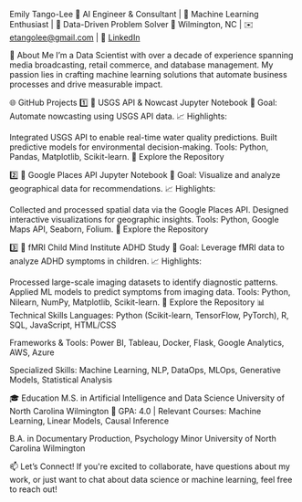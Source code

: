 Emily Tango-Lee
🌟 AI Engineer & Consultant | 🎯 Machine Learning Enthusiast | 🧠 Data-Driven Problem Solver
📍 Wilmington, NC | ✉️ etangolee@gmail.com | 🔗 [LinkedIn](https://www.linkedin.com/in/emtango/)

🌟 About Me
I’m a Data Scientist with over a decade of experience spanning media broadcasting, retail commerce, and database management. My passion lies in crafting machine learning solutions that automate business processes and drive measurable impact.

🌐 GitHub Projects
1️⃣ 🌊 USGS API & Nowcast Jupyter Notebook
📌 Goal: Automate nowcasting using USGS API data.
📈 Highlights:

Integrated USGS API to enable real-time water quality predictions.
Built predictive models for environmental decision-making.
Tools: Python, Pandas, Matplotlib, Scikit-learn.
🔗 Explore the Repository

2️⃣ 📍 Google Places API Jupyter Notebook
📌 Goal: Visualize and analyze geographical data for recommendations.
📈 Highlights:

Collected and processed spatial data via the Google Places API.
Designed interactive visualizations for geographic insights.
Tools: Python, Google Maps API, Seaborn, Folium.
🔗 Explore the Repository

3️⃣ 🧠 fMRI Child Mind Institute ADHD Study
📌 Goal: Leverage fMRI data to analyze ADHD symptoms in children.
📈 Highlights:

Processed large-scale imaging datasets to identify diagnostic patterns.
Applied ML models to predict symptoms from imaging data.
Tools: Python, Nilearn, NumPy, Matplotlib, Scikit-learn.
🔗 Explore the Repository
📊 Technical Skills
Languages:
Python (Scikit-learn, TensorFlow, PyTorch), R, SQL, JavaScript, HTML/CSS

Frameworks & Tools:
Power BI, Tableau, Docker, Flask, Google Analytics, AWS, Azure

Specialized Skills:
Machine Learning, NLP, DataOps, MLOps, Generative Models, Statistical Analysis

🎓 Education
M.S. in Artificial Intelligence and Data Science
University of North Carolina Wilmington
📌 GPA: 4.0 | Relevant Courses: Machine Learning, Linear Models, Causal Inference

B.A. in Documentary Production, Psychology Minor
University of North Carolina Wilmington

📫 Let’s Connect!
If you're excited to collaborate, have questions about my work, or just want to chat about data science or machine learning, feel free to reach out!
